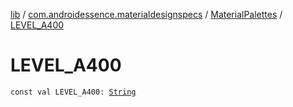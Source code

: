 [lib](../../index.md) / [com.androidessence.materialdesignspecs](../index.md) / [MaterialPalettes](index.md) / [LEVEL_A400](./-l-e-v-e-l_-a400.md)

# LEVEL_A400

`const val LEVEL_A400: `[`String`](https://kotlinlang.org/api/latest/jvm/stdlib/kotlin/-string/index.html)